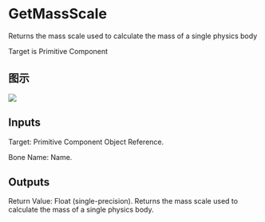 # GetMassScale

Returns the mass scale used to calculate the mass of a single physics body

Target is Primitive Component

## 图示

![]($-20221218-20275152.png)

## Inputs

Target: Primitive Component Object Reference.

Bone Name: Name.  

## Outputs

Return Value: Float (single-precision). Returns the mass scale used to calculate the mass of a single physics body.

